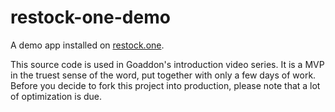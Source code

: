 # restock-one-demo

A demo app installed on [restock.one](https://www.restock.one).

This source code is used in Goaddon's introduction video series. It is a MVP in the truest sense of the word, put together with only a few days of work. Before you decide to fork this project into production, please note that a lot of optimization is due.